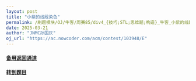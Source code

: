 ```yaml
---
layout: post
title: "小紫的线段染色"
permalink: /刷题模块/OJ/牛客/周赛85/div4_{技巧;STL;思维题;构造}_牛客_小紫的线段染色.md/
date: 2025-03-21
author: "JNMC孙国庆"
oj_url: "https://ac.nowcoder.com/acm/contest/103948/E"
---
```


#### [备用返回通道](../../README.md)
#### [转到题目](https://ac.nowcoder.com/acm/contest/103948/E)
